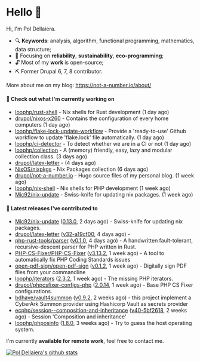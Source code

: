 # Hello 👋

Hi, I'm Pol Dellaiera.

- 🔍 **Keywords**: analysis, algorithm, functional programming, mathematics, data structure;
- 🎯 Focusing on **reliability**, **sustainability**, **eco-programming**;
- 🔓 Most of my **work** is open-source;
- ⛏️ Former Drupal 6, 7, 8 contributor.

More about me on my blog: https://not-a-number.io/about/

#### 👷 Check out what I'm currently working on

- [loophp/rust-shell](https://github.com/loophp/rust-shell) - Nix shells for Rust development (1 day ago)
- [drupol/nixos-x260](https://github.com/drupol/nixos-x260) - Contains the configuration of every home computers (1 day ago)
- [loophp/flake-lock-update-workflow](https://github.com/loophp/flake-lock-update-workflow) - Provide a &#39;ready-to-use&#39; Github workflow to update &#39;flake.lock&#39; file automatically. (1 day ago)
- [loophp/ci-detector](https://github.com/loophp/ci-detector) - To detect whether we are in a CI or not (1 day ago)
- [loophp/collection](https://github.com/loophp/collection) - A (memory) friendly, easy, lazy and modular collection class. (3 days ago)
- [drupol/latex-letter](https://github.com/drupol/latex-letter) -  (4 days ago)
- [NixOS/nixpkgs](https://github.com/NixOS/nixpkgs) - Nix Packages collection (6 days ago)
- [drupol/not-a-number.io](https://github.com/drupol/not-a-number.io) - Hugo source files of my personal blog. (1 week ago)
- [loophp/nix-shell](https://github.com/loophp/nix-shell) - Nix shells for PHP development (1 week ago)
- [Mic92/nix-update](https://github.com/Mic92/nix-update) - Swiss-knife for updating nix packages. (1 week ago)

#### 🔭 Latest releases I've contributed to

- [Mic92/nix-update](https://github.com/Mic92/nix-update) ([0.13.0](https://github.com/Mic92/nix-update/releases/tag/0.13.0), 2 days ago) - Swiss-knife for updating nix packages.
- [drupol/latex-letter](https://github.com/drupol/latex-letter) ([v32-a19cf00](https://github.com/drupol/latex-letter/releases/tag/v32-a19cf00), 4 days ago) - 
- [php-rust-tools/parser](https://github.com/php-rust-tools/parser) ([v0.1.0](https://github.com/php-rust-tools/parser/releases/tag/v0.1.0), 4 days ago) - A handwritten fault-tolerant, recursive-descent parser for PHP written in Rust.
- [PHP-CS-Fixer/PHP-CS-Fixer](https://github.com/PHP-CS-Fixer/PHP-CS-Fixer) ([v3.13.2](https://github.com/PHP-CS-Fixer/PHP-CS-Fixer/releases/tag/v3.13.2), 1 week ago) - A tool to automatically fix PHP Coding Standards issues
- [open-pdf-sign/open-pdf-sign](https://github.com/open-pdf-sign/open-pdf-sign) ([v0.1.2](https://github.com/open-pdf-sign/open-pdf-sign/releases/tag/v0.1.2), 1 week ago) - Digitally sign PDF files from your commandline
- [loophp/iterators](https://github.com/loophp/iterators) ([2.3.2](https://github.com/loophp/iterators/releases/tag/2.3.2), 1 week ago) - The missing PHP iterators.
- [drupol/phpcsfixer-configs-php](https://github.com/drupol/phpcsfixer-configs-php) ([2.0.14](https://github.com/drupol/phpcsfixer-configs-php/releases/tag/2.0.14), 1 week ago) - Base PHP CS Fixer configurations.
- [bdhave/vault4summon](https://github.com/bdhave/vault4summon) ([v0.9.2](https://github.com/bdhave/vault4summon/releases/tag/v0.9.2), 2 weeks ago) - this project implement a CyberArk Summon provider using Hashicorp Vault as secrets provider
- [ecphp/session--composition-and-inheritance](https://github.com/ecphp/session--composition-and-inheritance) ([v40-5bf2618](https://github.com/ecphp/session--composition-and-inheritance/releases/tag/v40-5bf2618), 2 weeks ago) - Session &#39;Composition and inheritance&#39;
- [loophp/phposinfo](https://github.com/loophp/phposinfo) ([1.8.0](https://github.com/loophp/phposinfo/releases/tag/1.8.0), 3 weeks ago) - Try to guess the host operating system.

I'm currently **available for remote work**, feel free to contact me.

[![Pol Dellaiera's github stats](https://github-readme-stats.vercel.app/api?username=drupol&count_private=true&show_icons=true)](https://github.com/drupol)
